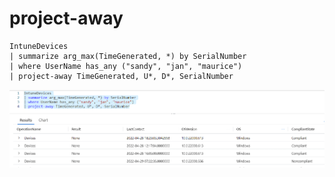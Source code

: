 # project-away



```
IntuneDevices
| summarize arg_max(TimeGenerated, *) by SerialNumber
| where UserName has_any ("sandy", "jan", "maurice")
| project-away TimeGenerated, U*, D*, SerialNumber
```

![](<../../../.gitbook/assets/image (25).png>)
